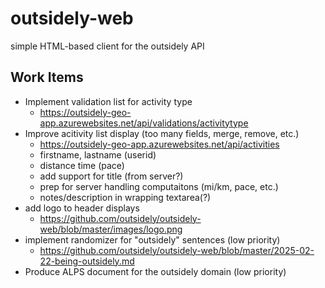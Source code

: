 # outsidely-web

simple HTML-based client for the outsidely API

## Work Items

 * Implement validation list for activity type
   * https://outsidely-geo-app.azurewebsites.net/api/validations/activitytype
 * Improve acitivity list display (too many fields, merge, remove, etc.)
   * https://outsidely-geo-app.azurewebsites.net/api/activities 
   * firstname, lastname (userid)
   * distance time (pace)
   * add support for title (from server?)
   * prep for server handling computaitons (mi/km, pace, etc.)
   * notes/description in wrapping textarea(?)
 * add logo to header displays
   * https://github.com/outsidely/outsidely-web/blob/master/images/logo.png
 * implement randomizer for "outsidely" sentences (low priority)
   * https://github.com/outsidely/outsidely-web/blob/master/2025-02-22-being-outsidely.md
 * Produce ALPS document for the outsidely domain (low priority)
